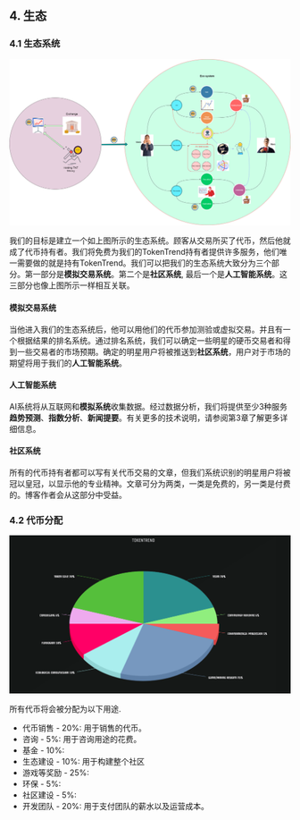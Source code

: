## 4. 生态

### 4.1 生态系统
![avatar](./pic/ecology-system.png)

我们的目标是建立一个如上图所示的生态系统。顾客从交易所买了代币，然后他就成了代币持有者。我们将免费为我们的TokenTrend持有者提供许多服务，他们唯一需要做的就是持有TokenTrend。我们可以把我们的生态系统大致分为三个部分。第一部分是**模拟交易系统**。第二个是**社区系统**, 最后一个是**人工智能系统**。这三部分也像上图所示一样相互关联。
#### 模拟交易系统
当他进入我们的生态系统后，他可以用他们的代币参加测验或虚拟交易。并且有一个根据结果的排名系统。通过排名系统，我们可以确定一些明星的硬币交易者和得到一些交易者的市场预期。确定的明星用户将被推送到**社区系统**，用户对于市场的期望将用于我们的**人工智能系统**。

#### 人工智能系统
AI系统将从互联网和**模拟系统**收集数据。经过数据分析，我们将提供至少3种服务**趋势预测**、**指数分析**、**新闻提要**。有关更多的技术说明，请参阅第3章了解更多详细信息。

#### 社区系统
所有的代币持有者都可以写有关代币交易的文章，但我们系统识别的明星用户将被冠以皇冠，以显示他的专业精神。文章可分为两类，一类是免费的，另一类是付费的。博客作者会从这部分中受益。

### 4.2 代币分配

![avatar](./pic/token-allocation.png)

所有代币将会被分配为以下用途.
- 代币销售 - 20%: 用于销售的代币。
- 咨询 - 5%: 用于咨询用途的花费。
- 基金 - 10%:
- 生态建设 - 10%: 用于构建整个社区
- 游戏等奖励 - 25%:
- 环保 - 5%:
- 社区建设 - 5%: 
- 开发团队 - 20%: 用于支付团队的薪水以及运营成本。
